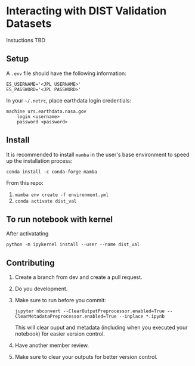 # Interacting with DIST Validation Datasets

Instuctions TBD

## Setup

A `.env` file should have the following information:

```
ES_USERNAME='<JPL USERNAME>'
ES_PASSWORD='<JPL PASSWORD>'
```

In your `~/.netrc`, place earthdata login credentials:

```
machine urs.earthdata.nasa.gov
    login <username>
    password <password>
```

## Install
It is recommended to install `mamba` in the user's base environment to speed up the installation process:

`conda install -c conda-forge mamba`

From this repo:

1. `mamba env create -f environment.yml`
3. `conda activate dist_val`

## To run notebook with kernel

After activatating

`python -m ipykernel install --user --name dist_val`


## Contributing

1. Create a branch from dev and create a pull request.
2. Do you development.
3. Make sure to run before you commit:

   ```jupyter nbconvert --ClearOutputPreprocessor.enabled=True --ClearMetadataPreprocessor.enabled=True --inplace *.ipynb```

    This will clear ouput and metadata (including when you executed your notebook) for easier version control.

4. Have another member review.
5. Make sure to clear your outputs for better version control.
